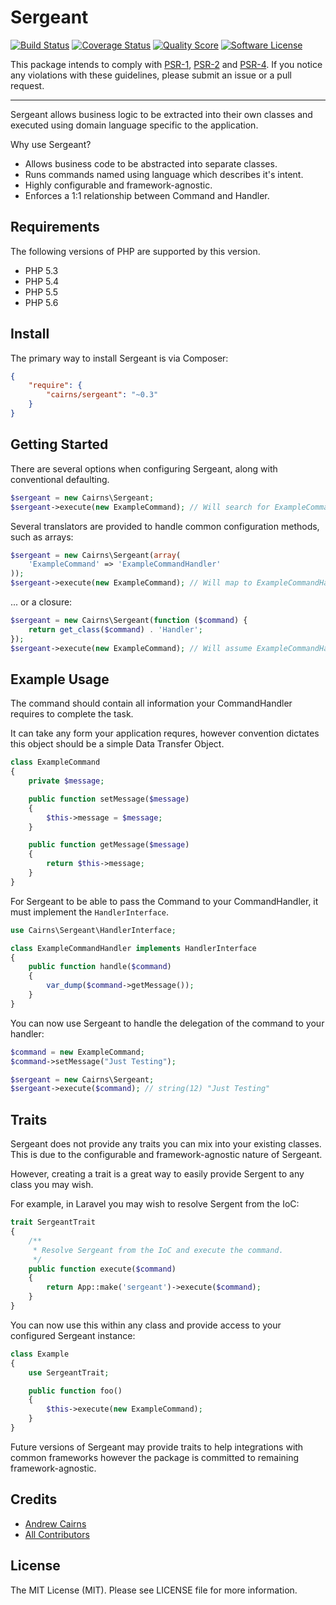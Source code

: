 # Sergeant

[![Build Status](https://img.shields.io/travis/acairns/sergeant/master.svg?style=flat)](https://travis-ci.org/acairns/sergeant)
[![Coverage Status](https://img.shields.io/coveralls/acairns/sergeant.svg?style=flat)](https://coveralls.io/r/acairns/sergeant)
[![Quality Score](https://img.shields.io/scrutinizer/g/acairns/sergeant.svg?style=flat)](https://scrutinizer-ci.com/g/acairns/sergeant/?branch=master)
[![Software License](https://img.shields.io/badge/license-MIT-brightgreen.svg?style=flat)](LICENSE)

This package intends to comply with [PSR-1], [PSR-2] and [PSR-4]. If you notice any violations with these guidelines, please submit an issue or a pull request.

[PSR-1]: https://github.com/php-fig/fig-standards/blob/master/accepted/PSR-1-basic-coding-standard.md
[PSR-2]: https://github.com/php-fig/fig-standards/blob/master/accepted/PSR-2-coding-style-guide.md
[PSR-4]: https://github.com/php-fig/fig-standards/blob/master/accepted/PSR-4-autoloader.md

---

Sergeant allows business logic to be extracted into their own classes and executed using domain language specific to the application.


Why use Sergeant?

- Allows business code to be abstracted into separate classes.
- Runs commands named using language which describes it's intent.
- Highly configurable and framework-agnostic.
- Enforces a 1:1 relationship between Command and Handler.


## Requirements

The following versions of PHP are supported by this version.

- PHP 5.3
- PHP 5.4
- PHP 5.5
- PHP 5.6


## Install

The primary way to install Sergeant is via Composer:

``` json
{
    "require": {
        "cairns/sergeant": "~0.3"
    }
}
```


## Getting Started

There are several options when configuring Sergeant, along with conventional defaulting.

``` php
$sergeant = new Cairns\Sergeant;
$sergeant->execute(new ExampleCommand); // Will search for ExampleCommandHandler
```

Several translators are provided to handle common configuration methods, such as arrays:

``` php
$sergeant = new Cairns\Sergeant(array(
    'ExampleCommand' => 'ExampleCommandHandler'
));
$sergeant->execute(new ExampleCommand); // Will map to ExampleCommandHandler
```

... or a closure:

``` php
$sergeant = new Cairns\Sergeant(function ($command) {
    return get_class($command) . 'Handler';
});
$sergeant->execute(new ExampleCommand); // Will assume ExampleCommandHandler
```

## Example Usage

The command should contain all information your CommandHandler requires to complete the task.

It can take any form your application requres, however convention dictates this object should be a simple Data Transfer Object.

``` php
class ExampleCommand
{
    private $message;

    public function setMessage($message)
    {
        $this->message = $message;
    }

    public function getMessage($message)
    {
        return $this->message;
    }
}
```


For Sergeant to be able to pass the Command to your CommandHandler, it must implement the `HandlerInterface`.

``` php
use Cairns\Sergeant\HandlerInterface;

class ExampleCommandHandler implements HandlerInterface
{
    public function handle($command)
    {
        var_dump($command->getMessage());
    }
}
```

You can now use Sergeant to handle the delegation of the command to your handler:

``` php
$command = new ExampleCommand;
$command->setMessage("Just Testing");

$sergeant = new Cairns\Sergeant;
$sergeant->execute($command); // string(12) "Just Testing"
```


## Traits

Sergeant does not provide any traits you can mix into your existing classes. This is due to the configurable and framework-agnostic nature of Sergeant.

However, creating a trait is a great way to easily provide Sergent to any class you may wish.

For example, in Laravel you may wish to resolve Sergent from the IoC:

```php
trait SergeantTrait
{
    /**
     * Resolve Sergeant from the IoC and execute the command.
     */
    public function execute($command)
    {
        return App::make('sergeant')->execute($command);
    }
}
```

You can now use this within any class and provide access to your configured Sergeant instance:

```php
class Example
{
    use SergeantTrait;

    public function foo()
    {
        $this->execute(new ExampleCommand);
    }
}
```

Future versions of Sergeant may provide traits to help integrations with common frameworks however the package is committed to remaining framework-agnostic.


## Credits

- [Andrew Cairns](https://github.com/acairns)
- [All Contributors](https://github.com/acairns/sergeant/contributors)

## License

The MIT License (MIT). Please see LICENSE file for more information.
